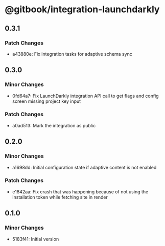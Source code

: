 # @gitbook/integration-launchdarkly

## 0.3.1

### Patch Changes

- a43880e: Fix integration tasks for adaptive schema sync

## 0.3.0

### Minor Changes

- 0fd64a7: Fix LaunchDarkly integration API call to get flags and config screen missing project key input

### Patch Changes

- a0ad513: Mark the integration as public

## 0.2.0

### Minor Changes

- a1698dd: Initial configuration state if adaptive content is not enabled

### Patch Changes

- e1842aa: Fix crash that was happening because of not using the installation token while fetching site in render

## 0.1.0

### Minor Changes

- 5183f41: Initial version
